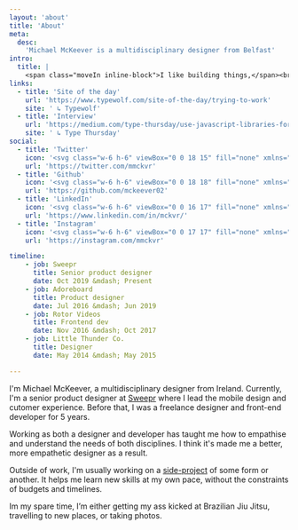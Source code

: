 ```yaml
---
layout: 'about'
title: 'About'
meta:
  desc:
    'Michael McKeever is a multidisciplinary designer from Belfast'
intro:
  title: |
    <span class="moveIn inline-block">I like building things,</span><br /><span class="moveIn text-neutralGray-700 inline-block antialiased font-medium font-edgy">with design & code.</span>
links:
  - title: 'Site of the day'
    url: 'https://www.typewolf.com/site-of-the-day/trying-to-work'
    site: ' ↳ Typewolf'
  - title: 'Interview'
    url: 'https://medium.com/type-thursday/use-javascript-libraries-for-typography-on-the-web-303704fbedba'
    site: ' ↳ Type Thursday'
social:
  - title: 'Twitter'
    icon: '<svg class="w-6 h-6" viewBox="0 0 18 15" fill="none" xmlns="http://www.w3.org/2000/svg"><path d="M16.137 3.826a7.817 7.817 0 001.828-1.898 6.918 6.918 0 01-2.11.562A3.607 3.607 0 0017.473.451a7.798 7.798 0 01-2.32.914 3.691 3.691 0 00-2.708-1.16 3.69 3.69 0 00-3.691 3.691c0 .282.035.563.105.844A10.71 10.71 0 011.23.873a3.59 3.59 0 00-.492 1.863c0 1.266.633 2.39 1.653 3.059-.598-.035-1.196-.176-1.688-.457v.035a3.696 3.696 0 002.953 3.621c-.281.07-.633.14-.949.14-.246 0-.457-.034-.703-.07.457 1.477 1.828 2.532 3.445 2.567a7.422 7.422 0 01-4.57 1.582c-.317 0-.598-.035-.879-.07 1.617 1.054 3.55 1.652 5.66 1.652 6.785 0 10.477-5.59 10.477-10.477v-.492z" fill="currentColor"/></svg>'
    url: 'https://twitter.com/mmckvr'
  - title: 'Github'
    icon: '<svg class="w-6 h-6" viewBox="0 0 18 18" fill="none" xmlns="http://www.w3.org/2000/svg"><path d="M5.8 14.242c0-.07-.07-.14-.175-.14-.105 0-.176.07-.176.14s.07.14.176.106c.105 0 .176-.036.176-.106zm-1.09-.176c0 .07.071.176.177.176a.17.17 0 00.21-.07c0-.07-.035-.14-.14-.176-.105-.035-.21 0-.246.07zm1.583-.035c-.106 0-.176.07-.176.176 0 .07.106.105.211.07.106-.035.176-.07.14-.14 0-.07-.105-.14-.175-.106zM8.578.531C3.727.531 0 4.258 0 9.11c0 3.903 2.426 7.243 5.941 8.438.457.07.598-.211.598-.422v-2.18s-2.46.528-2.988-1.054c0 0-.387-1.02-.95-1.266 0 0-.808-.563.036-.563 0 0 .879.07 1.37.915.774 1.37 2.04.984 2.567.738.07-.563.281-.95.563-1.195-1.969-.211-3.973-.493-3.973-3.868 0-.984.281-1.441.844-2.074-.106-.246-.387-1.16.105-2.39.703-.211 2.426.949 2.426.949.703-.211 1.441-.282 2.18-.282.773 0 1.511.07 2.215.282 0 0 1.687-1.196 2.425-.95.493 1.231.176 2.145.106 2.391.562.633.914 1.09.914 2.074 0 3.375-2.074 3.657-4.043 3.868.316.28.598.808.598 1.652 0 1.16-.036 2.637-.036 2.918 0 .246.176.527.633.422 3.516-1.16 5.906-4.5 5.906-8.403 0-4.851-3.972-8.578-8.859-8.578zM3.41 12.661c-.07.034-.035.14 0 .21.07.035.14.07.211.035.035-.035.035-.14-.035-.21-.07-.036-.14-.071-.176-.036zm-.387-.282c-.035.07 0 .105.07.14.071.036.141.036.177-.035 0-.035-.036-.07-.106-.105-.07-.035-.105-.035-.14 0zm1.125 1.266c-.035.035-.035.14.07.21.071.07.177.106.212.036.035-.036.035-.141-.035-.211s-.176-.106-.247-.035zm-.386-.528c-.07.035-.07.14 0 .211.07.07.14.106.21.07.036-.035.036-.14 0-.21-.07-.07-.14-.106-.21-.07z" fill="currentColor"/></svg>'
    url: 'https://github.com/mckeever02'
  - title: 'LinkedIn'
    icon: '<svg class="w-6 h-6" viewBox="0 0 16 17" fill="none" xmlns="http://www.w3.org/2000/svg"><path d="M14.625.625H1.09C.492.625 0 1.152 0 1.785V15.25c0 .633.492 1.125 1.09 1.125h13.535c.598 0 1.125-.492 1.125-1.125V1.785c0-.633-.527-1.16-1.125-1.16zm-9.879 13.5h-2.32V6.637h2.32v7.488zm-1.16-8.543c-.773 0-1.371-.598-1.371-1.336 0-.738.598-1.371 1.37-1.371.74 0 1.337.633 1.337 1.371s-.598 1.336-1.336 1.336zm9.914 8.543h-2.355v-3.656c0-.844 0-1.969-1.196-1.969-1.23 0-1.406.95-1.406 1.934v3.691h-2.32V6.637h2.215v1.02h.035c.316-.598 1.09-1.231 2.214-1.231 2.356 0 2.813 1.582 2.813 3.586v4.113z" fill="currentColor"/></svg>'
    url: 'https://www.linkedin.com/in/mckvr/'
  - title: 'Instagram'
    icon: '<svg class="w-6 h-6" viewBox="0 0 17 17" fill="none" xmlns="http://www.w3.org/2000/svg"><path d="M8.857 4.44a4.044 4.044 0 00-4.043 4.042 4.021 4.021 0 004.043 4.043A4.044 4.044 0 0012.9 8.482c0-2.214-1.828-4.043-4.043-4.043zm0 6.68a2.633 2.633 0 01-2.636-2.638c0-1.441 1.16-2.601 2.636-2.601a2.596 2.596 0 012.602 2.601c0 1.477-1.16 2.637-2.602 2.637zm5.133-6.821a.945.945 0 00-.949-.95.945.945 0 00-.95.95c0 .527.423.949.95.949.527 0 .95-.422.95-.95zm2.672.949c-.07-1.266-.351-2.39-1.265-3.305-.915-.914-2.04-1.195-3.305-1.265-1.301-.07-5.203-.07-6.504 0-1.266.07-2.356.351-3.305 1.265-.914.914-1.195 2.04-1.265 3.305-.07 1.3-.07 5.203 0 6.504.07 1.266.351 2.355 1.265 3.305.95.914 2.04 1.195 3.305 1.265 1.3.07 5.203.07 6.504 0 1.265-.07 2.39-.351 3.304-1.265.915-.95 1.196-2.04 1.266-3.305.07-1.3.07-5.203 0-6.504zm-1.687 7.875c-.246.703-.809 1.23-1.477 1.512-1.055.422-3.516.316-4.64.316-1.16 0-3.622.106-4.641-.316a2.666 2.666 0 01-1.512-1.512c-.422-1.02-.316-3.48-.316-4.64 0-1.126-.106-3.587.316-4.641a2.712 2.712 0 011.512-1.477c1.02-.422 3.48-.316 4.64-.316 1.125 0 3.586-.106 4.641.316.668.246 1.195.809 1.477 1.477.421 1.054.316 3.515.316 4.64 0 1.16.105 3.622-.316 4.641z" fill="currentColor"/></svg>'
    url: 'https://instagram.com/mmckvr'

timeline:
    - job: Sweepr
      title: Senior product designer
      date: Oct 2019 &mdash; Present
    - job: Adoreboard
      title: Product designer
      date: Jul 2016 &mdash; Jun 2019
    - job: Rotor Videos
      title: Frontend dev
      date: Nov 2016 &mdash; Oct 2017
    - job: Little Thunder Co.
      title: Designer
      date: May 2014 &mdash; May 2015

---
```


I'm Michael McKeever, a multidisciplinary designer from Ireland. Currently, I'm a senior product designer at <a class="text-white" href='https://sweepr.com'>Sweepr</a> where I lead the mobile design and cutomer experience. Before that, I was a freelance designer and front-end developer for 5 years.

Working as both a designer and developer has taught me how to empathise and understand the needs of both disciplines. I think it's made me a better, more empathetic designer as a result.

Outside of work, I'm usually working on a <a href="/#side-projects">side-project</a> of some form or another. It helps me learn new skills at my own pace, without the constraints of budgets and timelines.

Im my spare time, I’m either getting my ass kicked at Brazilian Jiu Jitsu, travelling to new places, or taking photos.
